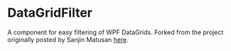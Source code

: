 DataGridFilter
==============

A component for easy filtering of WPF DataGrids. Forked from the project originally posted by Sanjin Matusan [here](http://www.codeproject.com/Articles/42227/Automatic-WPF-Toolkit-DataGrid-Filtering).
